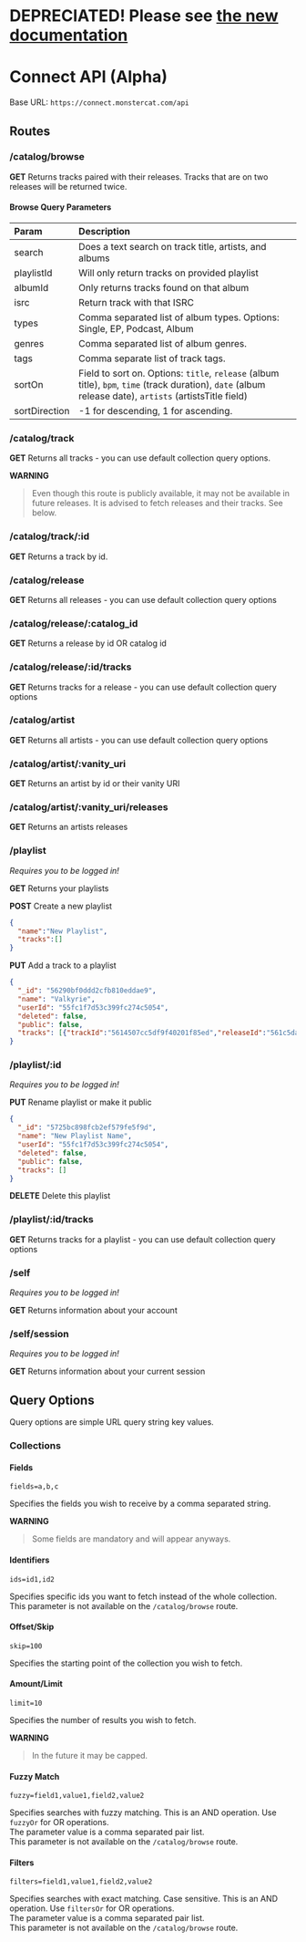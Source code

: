 
# DEPRECIATED! Please see [the new documentation](https://github.com/defvs/connect-v2-docs)

# Connect API (Alpha)

Base URL: `https://connect.monstercat.com/api`

## Routes

### /catalog/browse

**GET**
Returns tracks paired with their releases.
Tracks that are on two releases will be returned twice.

#### Browse Query Parameters

|Param|Description|
|:--|:--|
|search|Does a text search on track title, artists, and albums|
|playlistId|Will only return tracks on provided playlist|
|albumId|Only returns tracks found on that album|
|isrc|Return track with that ISRC|
|types|Comma separated list of album types. Options: Single, EP, Podcast, Album|
|genres|Comma separated list of album genres.|
|tags|Comma separate list of track tags.|
|sortOn|Field to sort on. Options: `title`, `release` (album title), `bpm`, `time` (track duration), `date` (album release date), `artists` (artistsTitle field)|
|sortDirection|-1 for descending, 1 for ascending.|

### /catalog/track

**GET**
Returns all tracks - you can use default collection query options.

**WARNING**
> Even though this route is publicly available, it may not be available in future releases.
> It is advised to fetch releases and their tracks. See below.

### /catalog/track/:id

**GET**
Returns a track by id.

### /catalog/release

**GET**
Returns all releases - you can use default collection query options

### /catalog/release/:catalog_id

**GET**
Returns a release by id OR catalog id

### /catalog/release/:id/tracks

**GET**
Returns tracks for a release - you can use default collection query options

### /catalog/artist

**GET**
Returns all artists - you can use default collection query options

### /catalog/artist/:vanity_uri

**GET**
Returns an artist by id or their vanity URI

### /catalog/artist/:vanity_uri/releases

**GET**
Returns an artists releases

### /playlist
*Requires you to be logged in!*

**GET**
Returns your playlists

**POST**
Create a new playlist
```json
{
  "name":"New Playlist",
  "tracks":[]
}
```

**PUT**
Add a track to a playlist
```json
{
  "_id": "56290bf0ddd2cfb810eddae9",
  "name": "Valkyrie",
  "userId": "55fc1f7d53c399fc274c5054",
  "deleted": false,
  "public": false,
  "tracks": [{"trackId":"5614507cc5df9f40201f85ed","releaseId":"561c5da57fb673586a3d2a98"},{"trackId":"56e0a83280a64c6105fcc8ec","releaseId":"57083d7e85ff0545443034e3","startTime":0}]
}
```

### /playlist/:id
*Requires you to be logged in!*

**PUT**
Rename playlist or make it public

```json
{
  "_id": "5725bc898fcb2ef579fe5f9d",
  "name": "New Playlist Name",
  "userId": "55fc1f7d53c399fc274c5054",
  "deleted": false,
  "public": false,
  "tracks": []
}
```

**DELETE**
Delete this playlist

### /playlist/:id/tracks

**GET**
Returns tracks for a playlist - you can use default collection query options

### /self
*Requires you to be logged in!*

**GET**
Returns information about your account

### /self/session
*Requires you to be logged in!*

**GET**
Returns information about your current session

## Query Options

Query options are simple URL query string key values.

### Collections

#### Fields 

`fields=a,b,c`

Specifies the fields you wish to receive by a comma separated string.

**WARNING**
> Some fields are mandatory and will appear anyways.

#### Identifiers 

`ids=id1,id2`

Specifies specific ids you want to fetch instead of the whole collection.  
This parameter is not available on the `/catalog/browse` route.

#### Offset/Skip 

`skip=100`

Specifies the starting point of the collection you wish to fetch.

#### Amount/Limit 

`limit=10`

Specifies the number of results you wish to fetch.

**WARNING**
> In the future it may be capped.

#### Fuzzy Match

`fuzzy=field1,value1,field2,value2`

Specifies searches with fuzzy matching. This is an AND operation. Use `fuzzyOr` for OR operations.  
The parameter value is a comma separated pair list.  
This parameter is not available on the `/catalog/browse` route.


#### Filters

`filters=field1,value1,field2,value2`

Specifies searches with exact matching. Case sensitive. This is an AND operation. Use `filtersOr` for OR operations.  
The parameter value is a comma separated pair list.  
This parameter is not available on the `/catalog/browse` route. 

